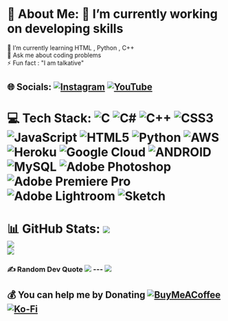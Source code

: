 # 💫 About Me: 🔭 I’m currently working on developing skills<br>
🌱 I’m currently learning HTML , Python , C++
<br>💬 Ask me about coding problems
<br>⚡ Fun fact  : "I am talkative" 
## 🌐 Socials: [![Instagram](https://img.shields.io/badge/Instagram-%23E4405F.svg?logo=Instagram&logoColor=white)](https://instagram.com/S0umy4_xD) [![YouTube](https://img.shields.io/badge/YouTube-%23FF0000.svg?logo=YouTube&logoColor=white)](https://youtube.com/@SoumyaFX) 
# 💻 Tech Stack: ![C](https://img.shields.io/badge/c-%2300599C.svg?style=for-the-badge&logo=c&logoColor=white) ![C#](https://img.shields.io/badge/c%23-%23239120.svg?style=for-the-badge&logo=c-sharp&logoColor=white) ![C++](https://img.shields.io/badge/c++-%2300599C.svg?style=for-the-badge&logo=c%2B%2B&logoColor=white) ![CSS3](https://img.shields.io/badge/css3-%231572B6.svg?style=for-the-badge&logo=css3&logoColor=white) ![JavaScript](https://img.shields.io/badge/javascript-%23323330.svg?style=for-the-badge&logo=javascript&logoColor=%23F7DF1E) ![HTML5](https://img.shields.io/badge/html5-%23E34F26.svg?style=for-the-badge&logo=html5&logoColor=white) ![Python](https://img.shields.io/badge/python-3670A0?style=for-the-badge&logo=python&logoColor=ffdd54) ![AWS](https://img.shields.io/badge/AWS-%23FF9900.svg?style=for-the-badge&logo=amazon-aws&logoColor=white) ![Heroku](https://img.shields.io/badge/heroku-%23430098.svg?style=for-the-badge&logo=heroku&logoColor=white) ![Google Cloud](https://img.shields.io/badge/Google%20Cloud-%234285F4.svg?style=for-the-badge&logo=google-cloud&logoColor=white) ![ANDROID](https://img.shields.io/badge/android-%2320232a.svg?style=for-the-badge&logo=android&logoColor=%a4c639) ![MySQL](https://img.shields.io/badge/mysql-%2300f.svg?style=for-the-badge&logo=mysql&logoColor=white) ![Adobe Photoshop](https://img.shields.io/badge/adobephotoshop-%2331A8FF.svg?style=for-the-badge&logo=adobephotoshop&logoColor=white) ![Adobe Premiere Pro](https://img.shields.io/badge/Adobe%20Premiere%20Pro-9999FF.svg?style=for-the-badge&logo=Adobe%20Premiere%20Pro&logoColor=white) ![Adobe Lightroom](https://img.shields.io/badge/Adobe%20Lightroom-31A8FF.svg?style=for-the-badge&logo=Adobe%20Lightroom&logoColor=white) ![Sketch](https://img.shields.io/badge/Sketch-FFB387?style=for-the-badge&logo=sketch&logoColor=black)
# 📊 GitHub Stats: ![](https://github-readme-stats.vercel.app/api?username=SoumyaEXE&theme=dark&hide_border=false&include_all_commits=true&count_private=false)<br/> ![](https://github-readme-streak-stats.herokuapp.com/?user=SoumyaEXE&theme=dark&hide_border=false)<br/> ![](https://github-readme-stats.vercel.app/api/top-langs/?username=SoumyaEXE&theme=dark&hide_border=false&include_all_commits=true&count_private=false&layout=compact) 
### ✍️ Random Dev Quote ![](https://quotes-github-readme.vercel.app/api?type=horizontal&theme=merko) --- [![](https://visitcount.itsvg.in/api?id=SoumyaEXE&icon=2&color=0)](https://visitcount.itsvg.in) 
## 💰 You can help me by Donating [![BuyMeACoffee](https://img.shields.io/badge/Buy%20Me%20a%20Coffee-ffdd00?style=for-the-badge&logo=buy-me-a-coffee&logoColor=black)](https://buymeacoffee.com/SoumyadeepDey) [![Ko-Fi](https://img.shields.io/badge/Ko--fi-F16061?style=for-the-badge&logo=ko-fi&logoColor=white)](https://ko-fi.com/SoumyadeepDey) <!-- Proudly created with GPRM ( https://gprm.itsvg.in ) -->
